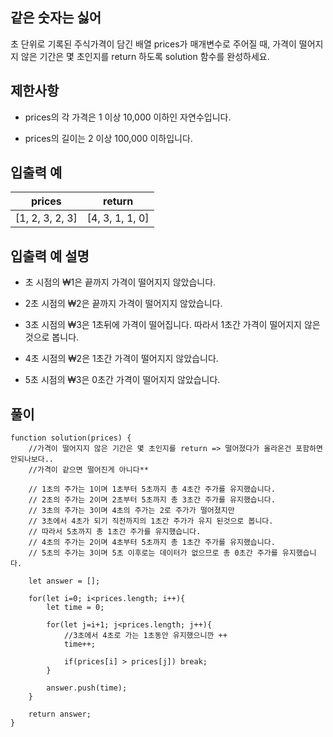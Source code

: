 ## 같은 숫자는 싫어

초 단위로 기록된 주식가격이 담긴 배열 prices가 매개변수로 주어질 때, 가격이 떨어지지 않은 기간은 몇 초인지를 return 하도록 solution 함수를 완성하세요.

## 제한사항

- prices의 각 가격은 1 이상 10,000 이하인 자연수입니다.

- prices의 길이는 2 이상 100,000 이하입니다.

## 입출력 예

| prices          | return          |
| --------------- | --------------- |
| [1, 2, 3, 2, 3] | [4, 3, 1, 1, 0] |

## 입출력 예 설명

- 초 시점의 ₩1은 끝까지 가격이 떨어지지 않았습니다.

- 2초 시점의 ₩2은 끝까지 가격이 떨어지지 않았습니다.

- 3초 시점의 ₩3은 1초뒤에 가격이 떨어집니다. 따라서 1초간 가격이 떨어지지 않은 것으로 봅니다.

- 4초 시점의 ₩2은 1초간 가격이 떨어지지 않았습니다.

- 5초 시점의 ₩3은 0초간 가격이 떨어지지 않았습니다.

## 풀이

```
function solution(prices) {
    //가격이 떨어지지 않은 기간은 몇 초인지를 return => 떨어졌다가 올라온건 포함하면안되나보다..
    //가격이 같으면 떨어진게 아니다**

    // 1초의 주가는 1이며 1초부터 5초까지 총 4초간 주가를 유지했습니다.
    // 2초의 주가는 2이며 2초부터 5초까지 총 3초간 주가를 유지했습니다.
    // 3초의 주가는 3이며 4초의 주가는 2로 주가가 떨어졌지만
    // 3초에서 4초가 되기 직전까지의 1초간 주가가 유지 된것으로 봅니다.
    // 따라서 5초까지 총 1초간 주가를 유지했습니다.
    // 4초의 주가는 2이며 4초부터 5초까지 총 1초간 주가를 유지했습니다.
    // 5초의 주가는 3이며 5초 이후로는 데이터가 없으므로 총 0초간 주가를 유지했습니다.

    let answer = [];

    for(let i=0; i<prices.length; i++){
        let time = 0;

        for(let j=i+1; j<prices.length; j++){
            //3초에서 4초로 가는 1초동안 유지했으니깐 ++
            time++;

            if(prices[i] > prices[j]) break;
        }

        answer.push(time);
    }

    return answer;
}
```
